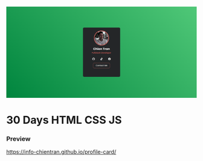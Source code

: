 ![Profile Card](https://github.com/info-chientran/profile-card/blob/main/assets/img/cover.png?raw=true)
# 30 Days HTML CSS JS

### Preview 
https://info-chientran.github.io/profile-card/
